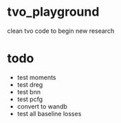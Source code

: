 # tvo_playground
clean tvo code to begin new research

# todo
 - test moments
 - test dreg
 - test bnn
 - test pcfg 
 - convert to wandb
 - test all baseline losses
 
